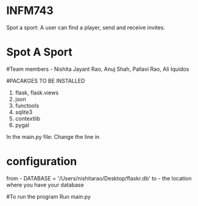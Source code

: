 INFM743
=======
Spot a sport:
A user can find a player, send and receive invites.

# Spot A Sport
#Team members - Nishita Jayant Rao, Anuj Shah, Pallavi Rao, Ali Iquidos


#PACAKGES TO BE INSTALLED
1) flask, flask.views
2) json
3) functools
4) sqlite3
5) contextlib
6) pygal

In the main.py file:
Change the line in
# configuration
from - DATABASE = '/Users/nishitarao/Desktop/flaskr.db'
to - the location where you have your database

#To run the program
Run main.py




